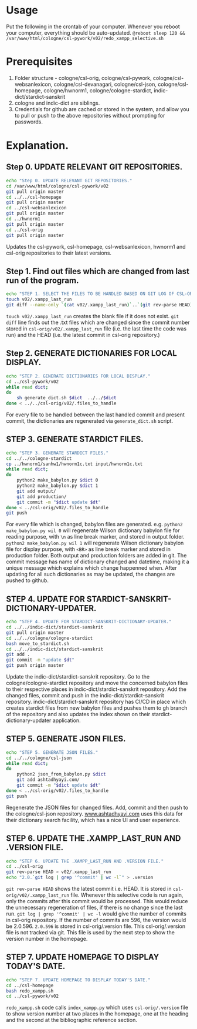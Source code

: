 # Usage

Put the following in the crontab of your computer.
Whenever you reboot your computer, everything should be auto-updated.
`@reboot sleep 120 && /var/www/html/cologne/csl-pywork/v02/redo_xampp_selective.sh`


# Prerequisites

1. Folder structure - cologne/csl-orig, cologne/csl-pywork, cologne/csl-websanlexicon, cologne/csl-devanagari, cologne/csl-json, cologne/csl-homepage, cologne/hwnorm1, cologne/cologne-stardict, indic-dict/stardict-sanskrit
2. cologne and indic-dict are siblings.
3. Credentials for github are cached or stored in the system, and allow you to pull or push to the above repositories without prompting for passwords.


# Explanation.

## Step 0.  UPDATE RELEVANT GIT REPOSITORIES.

```bash
echo "Step 0. UPDATE RELEVANT GIT REPOSITORIES."
cd /var/www/html/cologne/csl-pywork/v02
git pull origin master
cd ../../csl-homepage
git pull origin master
cd ../csl-websanlexicon
git pull origin master
cd ../hwnorm1
git pull origin master
cd ../csl-orig
git pull origin master
```

Updates the csl-pywork, csl-homepage, csl-websanlexicon, hwnorm1 and csl-orig repositories to their latest versions.

## Step 1. Find out files which are changed from last run of the program.

```bash
echo "STEP 1. SELECT THE FILES TO BE HANDLED BASED ON GIT LOG OF CSL-ORIG REPOSITORY."
touch v02/.xampp_last_run
git diff --name-only `(cat v02/.xampp_last_run)`..`(git rev-parse HEAD)` | grep -oP '[\/]\K([^\/]*)(?=[.]txt)' > v02/.files_to_handle
```

`touch v02/.xampp_last_run` creates the blank file if it does not exist.
`git diff` line finds out the .txt files which are changed since the commit number stored in `csl-orig/v02/.xampp_last_run` file (i.e. the last time the code was run) and the HEAD (i.e. the latest commit in csl-orig repository.)


## Step 2. GENERATE DICTIONARIES FOR LOCAL DISPLAY.

```bash
echo "STEP 2. GENERATE DICTIONARIES FOR LOCAL DISPLAY."
cd ../csl-pywork/v02
while read dict;
do
	sh generate_dict.sh $dict  ../../$dict
done < ../../csl-orig/v02/.files_to_handle
```

For every file to be handled between the last handled commit and present commit, the dictionaries are regenerated via `generate_dict.sh` script.


## STEP 3. GENERATE STARDICT FILES.

```bash
echo "STEP 3. GENERATE STARDICT FILES."
cd ../../cologne-stardict
cp ../hwnorm1/sanhw1/hwnorm1c.txt input/hwnorm1c.txt
while read dict;
do
	python2 make_babylon.py $dict 0
	python2 make_babylon.py $dict 1
	git add output/
	git add production/
	git commit -m "$dict update $dt"
done < ../csl-orig/v02/.files_to_handle
git push
```


For every file which is changed, babylon files are generated.
e.g. `python2 make_babylon.py wil 0` will regenerate Wilson dictionary babylon file for reading purpose, with `\n` as line break marker, and stored in output folder.
`python2 make_babylon.py wil 1` will regenerate Wilson dictionary babylon file for display purpose, with `<BR>` as line break marker and stored in production folder.
Both output and production folders are added in git.
The commit message has name of dictionary changed and datetime, making it a unique message which explains which change happenned when.
After updating for all such dictionaries as may be updated, the changes are pushed to github.

## STEP 4. UPDATE FOR STARDICT-SANSKRIT-DICTIONARY-UPDATER.

```bash
echo "STEP 4. UPDATE FOR STARDICT-SANSKRIT-DICTIONARY-UPDATER."
cd ../../indic-dict/stardict-sanskrit
git pull origin master
cd ../../cologne/cologne-stardict
bash move_to_stardict.sh
cd ../../indic-dict/stardict-sanskrit
git add .
git commit -m "update $dt"
git push origin master
```

Update the indic-dict/stardict-sanskrit repository.
Go to the cologne/cologne-stardict repository and move the concerned babylon files to their respective places in indic-dict/stardict-sanskrit repository.
Add the changed files, commit and push in the indic-dict/stardict-sanskrit repository.
indic-dict/stardict-sanskrit repository has CI/CD in place which creates stardict files from new babylon files and pushes them to gh branch of the repository and also updates the index shown on their stardict-dictionary-updater application.

## STEP 5. GENERATE JSON FILES.

```bash
echo "STEP 5. GENERATE JSON FILES."
cd ../../cologne/csl-json
while read dict;
do
	python2 json_from_babylon.py $dict
	git add ashtadhyayi.com/
	git commit -m "$dict update $dt"
done < ../csl-orig/v02/.files_to_handle
git push
```

Regenerate the JSON files for changed files.
Add, commit and then push to the cologne/csl-json repository.
www.ashtadhyayi.com uses this data for their dictionary search facility, which has a nice UI and user experience.

## STEP 6. UPDATE THE .XAMPP_LAST_RUN AND .VERSION FILE.

```bash
echo "STEP 6. UPDATE THE .XAMPP_LAST_RUN AND .VERSION FILE."
cd ../csl-orig
git rev-parse HEAD > v02/.xampp_last_run
echo "2.0.`git log | grep '^commit' | wc -l`" > .version
```

`git rev-parse HEAD` shows the latest commit i.e. HEAD. It is stored in `csl-orig/v02/.xampp_last_run` file. 
Whenever this selective code is run again, only the commits after this commit would be processed.
This would reduce the unnecessary regeneration of files, if there is no change since the last run.
`git log | grep '^commit' | wc -l` would give the number of commits in csl-orig repository.
If the number of commits are 596, the version would be 2.0.596. 
`2.0.596` is stored in csl-orig/.version file.
This csl-orig/.version file is not tracked via git.
This file is used by the next step to show the version number in the homepage.

## STEP 7. UPDATE HOMEPAGE TO DISPLAY TODAY'S DATE.

```bash
echo "STEP 7. UPDATE HOMEPAGE TO DISPLAY TODAY'S DATE."
cd ../csl-homepage
bash redo_xampp.sh
cd ../csl-pywork/v02
```

`redo_xampp.sh` code calls `index_xampp.py` which uses `csl-orig/.version` file to show version number at two places in the homepage, one at the heading and the second at the bibliographic reference section.


